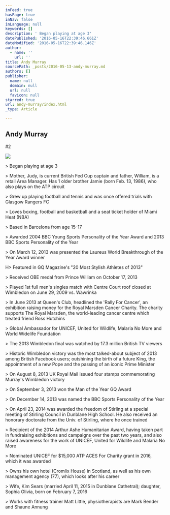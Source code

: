 ```yaml
---
inFeed: true
hasPage: true
inNav: false
inLanguage: null
keywords: []
description: ' Began playing at age 3'
datePublished: '2016-05-16T22:39:46.661Z'
dateModified: '2016-05-16T22:39:46.146Z'
author:
  - name: ''
    url: ''
title: Andy Murray
sourcePath: _posts/2016-05-13-andy-murray.md
authors: []
publisher:
  name: null
  domain: null
  url: null
  favicon: null
starred: true
url: andy-murray/index.html
_type: Article

---
```

<article style=""><h1>Andy Murray</h1><p>#2</p><img src="https://s3-us-west-2.amazonaws.com/the-grid-img/p/1fa0c32133824363184f11b5d40274d408743588.jpg" /></article>

\> Began playing at age 3

\> Mother, Judy, is current British Fed Cup captain and father, William, is a retail Area Manager. Has 1 older brother Jamie (born Feb. 13, 1986), who also plays on the ATP circuit

\> Grew up playing football and tennis and was once offered trials with Glasgow Rangers FC

\> Loves boxing, football and basketball and a seat ticket holder of Miami Heat (NBA)

\> Based in Barcelona from age 15-17

\> Awarded 2004 BBC Young Sports Personality of the Year Award and 2013 BBC Sports Personality of the Year

\> On March 12, 2013 was presented the Laureus World Breakthrough of the Year Award winner

H\> Featured in GQ Magazine's "20 Most Stylish Athletes of 2013"

\> Received OBE medal from Prince William on October 17, 2013

\> Played 1st full men's singles match with Centre Court roof closed at Wimbledon on June 29, 2009 vs. Wawrinka

\> In June 2013 at Queen's Club, headlined the 'Rally For Cancer', an exhibition raising money for the Royal Marsden Cancer Charity. The charity supports The Royal Marsden, the world-leading cancer centre which treated friend Ross Hutchins

\> Global Ambassador for UNICEF, United for Wildlife, Malaria No More and World Widelife Foundation

\> The 2013 Wimbledon final was watched by 17.3 million British TV viewers

\> Historic Wimbledon victory was the most talked-about subject of 2013 among British Facebook users; outshining the birth of a future King, the appointment of a new Pope and the passing of an iconic Prime Minister

\> On August 8, 2013 UK Royal Mail issued four stamps commemorating Murray's Wimbledon victory

\> On September 3, 2013 won the Man of the Year GQ Award

\> On December 14, 2013 was named the BBC Sports Personality of the Year

\> On April 23, 2014 was awarded the freedom of Stirling at a special meeting of Stirling Council in Dunblane High School. He also received an honorary doctorate from the Univ. of Stirling, where he once trained

\> Recipient of the 2014 Arthur Ashe Humanitarian Award, having taken part in fundraising exhibitions and campaigns over the past two years, and also raised awareness for the work of UNICEF, United for Wildlife and Malaria No More

\> Nominated UNICEF for $15,000 ATP ACES For Charity grant in 2016, which it was awarded

\> Owns his own hotel (Cromlix House) in Scotland, as well as his own management agency (77), which looks after his career

\> Wife, Kim Sears (married April 11, 2015 in Dunblane Cathetral); daughter, Sophia Olivia, born on February 7, 2016

\> Works with fitness trainer Matt Little, physiotherapists are Mark Bender and Shaune Annung
